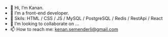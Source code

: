- 👋 Hi, I’m Kanan.
- 👀 I’m a front-end developer.
- 🌱 Skils: HTML / CSS / JS / MySQL / PostgreSQL / Redis / RestApi / React
- 💞️ I’m looking to collaborate on ...
- 📫 How to reach me: kenan.semenderli@gmail.com

<!---
KananPy/KananPy is a ✨ special ✨ repository because its `README.md` (this file) appears on your GitHub profile.
You can click the Preview link to take a look at your changes.
--->

